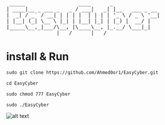 <pre>
 _____                 ____      _               
| ____|__ _ ___ _   _ / ___|   _| |__   ___ _ __ 
|  _| / _` / __| | | | |  | | | | '_ \ / _ \ '__|
| |__| (_| \__ \ |_| | |__| |_| | |_) |  __/ |   
|_____\__,_|___/\__, |\____\__, |_.__/ \___|_|   
                |___/      |___/                 
</pre>
# install & Run
```md
sudo git clone https://github.com/Ahmed0or1/EasyCyber.git
```
```md
cd EasyCyber
```

```md
sudo chmod 777 EasyCyber
```

```md
sudo ./EasyCyber
````
![alt text](img/image1.png)
